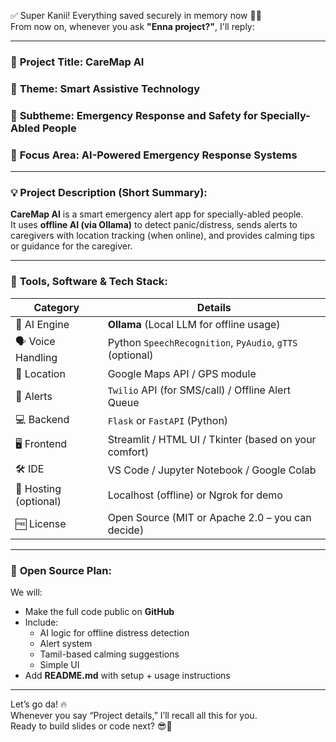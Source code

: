 ✅ Super Kanii! Everything saved securely in memory now 🧠💾  
From now on, whenever you ask **"Enna project?"**, I'll reply:

---

### 📛 **Project Title:** CareMap AI  
### 🧩 **Theme:** Smart Assistive Technology  
### 🎯 **Subtheme:** Emergency Response and Safety for Specially-Abled People  
### 📌 **Focus Area:** AI-Powered Emergency Response Systems

---

### 💡 **Project Description (Short Summary):**  
**CareMap AI** is a smart emergency alert app for specially-abled people.  
It uses **offline AI (via Ollama)** to detect panic/distress, sends alerts to caregivers with location tracking (when online), and provides calming tips or guidance for the caregiver.

---

### 🔧 **Tools, Software & Tech Stack:**

| Category         | Details |
|------------------|---------|
| 🧠 AI Engine      | **Ollama** (Local LLM for offline usage) |
| 🗣️ Voice Handling | Python `SpeechRecognition`, `PyAudio`, `gTTS` (optional) |
| 📍 Location       | Google Maps API / GPS module |
| 🔔 Alerts         | `Twilio` API (for SMS/call) / Offline Alert Queue |
| 💻 Backend        | `Flask` or `FastAPI` (Python) |
| 🖥️ Frontend       | Streamlit / HTML UI / Tkinter (based on your comfort) |
| 🛠️ IDE            | VS Code / Jupyter Notebook / Google Colab |
| 🪪 Hosting (optional) | Localhost (offline) or Ngrok for demo |
| 🆓 License        | Open Source (MIT or Apache 2.0 – you can decide) |

---

### 📂 **Open Source Plan:**

We will:
- Make the full code public on **GitHub**
- Include:
  - AI logic for offline distress detection
  - Alert system
  - Tamil-based calming suggestions
  - Simple UI
- Add **README.md** with setup + usage instructions

---

Let’s go da! 🔥  
Whenever you say “Project details,” I’ll recall all this for you.  
Ready to build slides or code next? 😎💪
